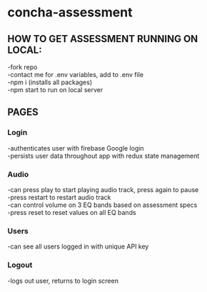 # concha-assessment

## HOW TO GET ASSESSMENT RUNNING ON LOCAL:
-fork repo <br/>
-contact me for .env variables, add to .env file <br/>
-npm i (installs all packages) <br/>
-npm start to run on local server <br/>



## PAGES

### Login

-authenticates user with firebase Google login <br/>
-persists user data throughout app with redux  state management

### Audio

-can press play to start playing audio track, press again to pause <br/>
-press restart to restart audio track <br/>
-can control volume on 3 EQ bands based  on assessment specs <br/>
-press reset to reset values on all EQ bands


### Users

-can see all users logged in with unique API key

### Logout

-logs out user, returns to login screen

